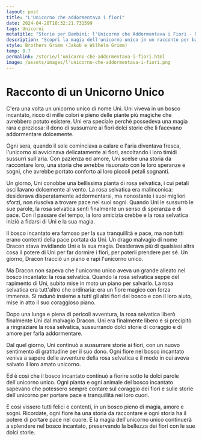 ```yaml
---
layout: post
title: "L'Unicorno che addormentava i fiori"
date: 2024-04-20T10:32:21.731599
tags: Unicorni
metatitle: "Storie per Bambini: l'Unicorno che Addormentava i Fiori - Racconti Etici e Educativi"
description: "Scopri la magia dell'unicorno unico in un racconto per bambini ricco di valori. Immergiti in un bosco incantato, dove l'amore, il coraggio e l'amicizia trionfano sempre. Perfetto per insegnare l'importanza dei sogni e della gratitudine."
style: Brothers Grimm (Jakob e Wilhelm Grimm)
temp: 0.7
permalink: /storie/l'unicorno-che-addormentava-i-fiori.html
image: /assets/images/l'unicorno-che-addormentava-i-fiori.png
---
```

# Racconto di un Unicorno Unico

C'era una volta un unicorno unico di nome Uni. Uni viveva in un bosco incantato, ricco di mille colori e pieno delle piante più magiche che avrebbero potuto esistere. Uni era speciale perché possedeva una magia rara e preziosa: il dono di sussurrare ai fiori dolci storie che li facevano addormentare dolcemente.

Ogni sera, quando il sole cominciava a calare e l'aria diventava fresca, l'unicorno si avvicinava delicatamente ai fiori, ascoltando i loro timidi sussurri sull'aria. Con pazienza ed amore, Uni scelse una storia da raccontare loro, una storia che avrebbe risuonato con le loro speranze e sogni, che avrebbe portato conforto ai loro piccoli petali sognanti.

Un giorno, Uni conobbe una bellissima pianta di rosa selvatica, i cui petali oscillavano dolcemente al vento. La rosa selvatica era malinconica: desiderava disperatamente addormentarsi, ma nonostante i suoi migliori sforzi, non riusciva a trovare pace nei suoi sogni. Quando Uni le sussurrò le sue parole, la rosa selvatica sentì finalmente un senso di speranza e di pace. Con il passare del tempo, la loro amicizia crebbe e la rosa selvatica iniziò a fidarsi di Uni e la sua magia.

Il bosco incantato era famoso per la sua tranquillità e pace, ma non tutti erano contenti della pace portata da Uni. Un drago malvagio di nome Dracon stava invidiando Uni e la sua magia. Desiderava più di qualsiasi altra cosa il potere di Uni per far dormire i fiori, per poterli prendere per sé. Un giorno, Dracon tracciò un piano e rapì l'unicorno unico.

Ma Dracon non sapeva che l'unicorno unico aveva un grande alleato nel bosco incantato: la rosa selvatica. Quando la rosa selvatica seppe del rapimento di Uni, subito mise in moto un piano per salvarlo. La rosa selvatica era tutt'altro che ordinaria: era un fiore magico con forza immensa. Si radunò insieme a tutti gli altri fiori del bosco e con il loro aiuto, mise in atto il suo coraggioso piano.

Dopo una lunga e piena di pericoli avventura, la rosa selvatica liberò finalmente Uni dal malvagio Dracon. Uni era finalmente libero e si precipitò a ringraziare la rosa selvatica, sussurrando dolci storie di coraggio e di amore per farla addormentare.

Dal quel giorno, Uni continuò a sussurrare storie ai fiori, con un nuovo sentimento di gratitudine per il suo dono. Ogni fiore nel bosco incantato veniva a sapere delle avventure della rosa selvatica e il modo in cui aveva salvato il loro amato unicorno.

Ed è così che il bosco incantato continuò a fiorire sotto le dolci parole dell'unicorno unico. Ogni pianta e ogni animale del bosco incantato sapevano che potessero sempre contare sul coraggio dei fiori e sulle storie dell'unicorno per portare pace e tranquillità nei loro cuori.

E così vissero tutti felici e contenti, in un bosco pieno di magia, amore e sogni. Ricordate, ogni fiore ha una storia da raccontare e ogni storia ha il potere di portare pace nel cuore. E la magia dell'unicorno unico continuerà a splendere nel bosco incantato, preservando la bellezza dei fiori con le sue dolci storie. 

        